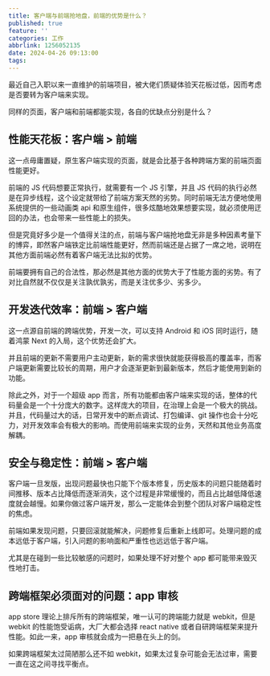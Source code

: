 ```yaml
---
title: 客户端与前端抢地盘，前端的优势是什么？
published: true
feature: ''
categories: 工作
abbrlink: 1256052135
date: 2024-04-26 09:13:00
tags:
---
```


最近自己入职以来一直维护的前端项目，被大佬们质疑体验天花板过低，因而考虑是否要转为客户端来实现。

同样的页面，客户端和前端都能实现，各自的优缺点分别是什么？

## 性能天花板：客户端 > 前端

这一点毋庸置疑，原生客户端实现的页面，就是会比基于各种跨端方案的前端页面性能更好。

前端的 JS 代码想要正常执行，就需要有一个 JS 引擎，并且 JS 代码的执行必然是在异步线程，这个设定就带给了前端方案天然的劣势。同时前端无法方便地使用系统提供的一些动画类 api 和原生组件，很多炫酷地效果想要实现，就必须使用迂回的办法，也会带来一些性能上的损失。

但是究竟好多少是一个值得关注的点，前端与客户端抢地盘无非是多种因素考量下的博弈，即然客户端铁定比前端性能更好，然而前端还是占据了一席之地，说明在其他方面前端必然有着客户端无法比拟的优势。

前端要拥有自己的合法性，那必然是其他方面的优势大于了性能方面的劣势。有了对比自然就不仅仅是关注孰优孰劣，而是关注优多少、劣多少。

## 开发迭代效率：前端 > 客户端

这一点源自前端的跨端优势，开发一次，可以支持 Android 和 iOS 同时运行，随着鸿蒙 Next 的入局，这个优势还会扩大。

并且前端的更新不需要用户主动更新，新的需求很快就能获得极高的覆盖率，而客户端更新需要比较长的周期，用户才会逐渐更新到最新版本，然后才能使用到新的功能。

除此之外，对于一个超级 app 而言，所有功能都由客户端来实现的话，整体的代码量会是一个十分庞大的数字。这样庞大的项目，在治理上会是一个极大的挑战。并且，代码量过大的话，日常开发中的断点调试、打包编译、git 操作也会十分吃力，对开发效率会有极大的影响。而使用前端来实现的业务，天然和其他业务高度解耦。

## 安全与稳定性：前端 > 客户端

客户端一旦发版，出现问题最快也只能下个版本修复，历史版本的问题只能随着时间推移、版本占比降低而逐渐消失，这个过程是非常缓慢的，而且占比越低降低速度就会越慢。如果你做过客户端开发，那么一定能体会到整个团队对客户端稳定性的焦虑。

前端如果发现问题，只要回滚就能解决，问题修复后重新上线即可。处理问题的成本远低于客户端，引入问题的影响面和严重性也远远低于客户端。

尤其是在碰到一些比较敏感的问题时，如果处理不好对整个 app 都可能带来毁灭性地打击。

## 跨端框架必须面对的问题：app 审核

app store 理论上排斥所有的跨端框架，唯一认可的跨端能力就是 webkit，但是 webkit 的性能饱受诟病，大厂大都会选择 react native 或者自研跨端框架来提升性能。如此一来，app 审核就会成为一把悬在头上的剑。

如果跨端框架太过简陋那么还不如 webkit，如果太过复杂可能会无法过审，需要一直在这之间寻找平衡点。
